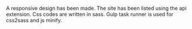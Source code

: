A responsive design has been made.
The site has been listed using the api extension.
Css codes are written in sass.
Gulp task runner is used for css2sass and js minify.